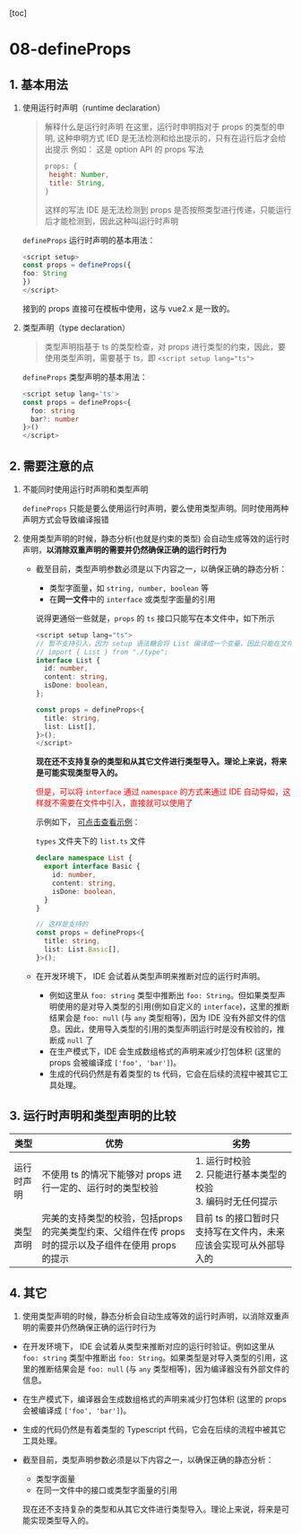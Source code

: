 [toc]

# 08-defineProps

## 1. 基本用法
1. 使用运行时声明（runtime declaration）

     > 解释什么是运行时声明
     > 在这里，运行时申明指对于 props 的类型的申明, 这种申明方式 IED 是无法检测和给出提示的，只有在运行后才会给出提示
     > 例如： 这是 option API 的 props 写法
     >
     > ```js
     > props: {
     > 	height: Number,
     > 	title: String,
     > }
     > ```
     >
     > 这样的写法 IDE 是无法检测到 props 是否按照类型进行传递，只能运行后才能检测到，因此这种叫运行时声明

   `defineProps` 运行时声明的基本用法：

     ```ts
   <script setup>
   const props = defineProps({
     foo: String
   })
   </script>
     ```

     接到的 props 直接可在模板中使用，这与 vue2.x 是一致的。

2. 类型声明（type declaration）

   > 类型声明指基于 ts 的类型检查，对 props 进行类型的约束，因此，要使用类型声明，需要基于 ts，即 `<script setup lang="ts">`
   
   `defineProps` 类型声明的基本用法：
   
   ```ts
   <script setup lang='ts'>
   const props = defineProps<{
     foo: string
     bar?: number
   }>()
   </script>
   ```

## 2. 需要注意的点

1. 不能同时使用运行时声明和类型声明

   `defineProps` 只能是要么使用运行时声明，要么使用类型声明。同时使用两种声明方式会导致编译报错

2. 使用类型声明的时候，静态分析(也就是约束的类型) 会自动生成等效的运行时声明，**以消除双重声明的需要并仍然确保正确的运行时行为**

   - 截至目前，类型声明参数必须是以下内容之一，以确保正确的静态分析：

     - 类型字面量，如 `string, number, boolean` 等
     - 在**同一文件**中的 `interface` 或类型字面量的引用

     说得更通俗一些就是，`props` 的  `ts` 接口只能写在本文件中，如下所示

     ```ts
     <script setup lang="ts">
     // 暂不支持引入，因为 setup 语法糖会将 List 编译成一个变量，因此只能在文件内写
     // import { List } from "./type";
     interface List {
       id: number,
       content: string,
       isDone: boolean,
     };
     
     const props = defineProps<{
       title: string,
       list: List[],
     }>();
     </script>
     ```

     **现在还不支持复杂的类型和从其它文件进行类型导入。理论上来说，将来是可能实现类型导入的。**

     <font color='red'>但是，可以将 `interface` 通过 `namespace` 的方式来通过 IDE 自动导如，这样就不需要在文件中引入，直接就可以使用了</font>
   
     示例如下， [可点击查看示例]()：
   
     `types` 文件夹下的 `list.ts` 文件
   
     ```ts
     declare namespace List {
       export interface Basic {
         id: number,
         content: string,
         isDone: boolean,
       }
     }
     ```
   
     ```ts
     // 这样是支持的
     const props = defineProps<{
       title: string,
       list: List.Basic[],
     }>();
     ```
   
   - 在开发环境下， IDE  会试着从类型声明来推断对应的运行时声明。
     - 例如这里从 `foo: string` 类型中推断出 `foo: String`。但如果类型声明使用的是对导入类型的引用(例如自定义的 `interface`)，这里的推断结果会是 `foo: null` (与 `any` 类型相等)，因为 IDE 没有外部文件的信息。因此，使用导入类型的引用的类型声明运行时是没有校验的，推断成 `null` 了
     - 在生产模式下，IDE 会生成数组格式的声明来减少打包体积 (这里的 props 会被编译成 `['foo', 'bar']`)。
     - 生成的代码仍然是有着类型的 ts 代码，它会在后续的流程中被其它工具处理。

## 3. 运行时声明和类型声明的比较

| 类型       | 优势                                                         | 劣势                                                         |
| ---------- | ------------------------------------------------------------ | ------------------------------------------------------------ |
| 运行时声明 | 不使用 ts 的情况下能够对 props 进行一定的、运行时的类型校验  | 1. 运行时校验<br />2. 只能进行基本类型的校验<br />3. 编码时无任何提示 |
| 类型声明   | 完美的支持类型的校验，包括props 的完美类型约束、父组件在传 props 时的提示以及子组件在使用 props 的提示 | 目前 ts 的接口暂时只支持写在文件内，未来应该会实现可从外部导入的 |



## 4. 其它

1. 使用类型声明的时候，静态分析会自动生成等效的运行时声明，以消除双重声明的需要并仍然确保正确的运行时行为

- 在开发环境下， IDE  会试着从类型来推断对应的运行时验证。例如这里从 `foo: string` 类型中推断出 `foo: String`。如果类型是对导入类型的引用，这里的推断结果会是 `foo: null` (与 `any` 类型相等)，因为编译器没有外部文件的信息。

- 在生产模式下，编译器会生成数组格式的声明来减少打包体积 (这里的 props 会被编译成 `['foo', 'bar']`)。

- 生成的代码仍然是有着类型的 Typescript 代码，它会在后续的流程中被其它工具处理。

- 截至目前，类型声明参数必须是以下内容之一，以确保正确的静态分析：

  - 类型字面量
  - 在同一文件中的接口或类型字面量的引用

  现在还不支持复杂的类型和从其它文件进行类型导入。理论上来说，将来是可能实现类型导入的。

